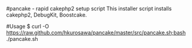 #pancake - rapid cakephp2 setup script
This installer script installs cakephp2, DebugKit, Boostcake.

#Usage
    $ curl -O https://raw.github.com/hkurosawa/pancake/master/src/pancake.sh;bash ./pancake.sh
